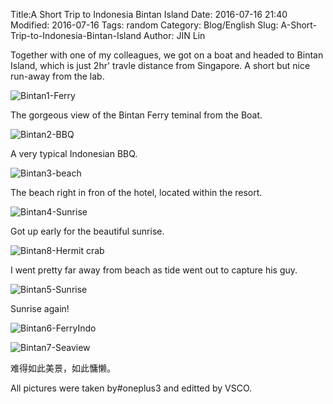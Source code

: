 Title:A Short Trip to Indonesia Bintan IslandDate: 2016-07-16 21:40Modified: 2016-07-16Tags: randomCategory: Blog/EnglishSlug: A-Short-Trip-to-Indonesia-Bintan-Island
Author: JIN Lin

Together with one of my colleagues, we got on a boat and headed to Bintan Island, which is just 2hr' travle distance from Singapore. A short but nice run-away from the lab.


![Bintan1-Ferry](https://dl.dropboxusercontent.com/u/18094167/BlogImages/Bintan1-Ferry.jpg)

The gorgeous view of the Bintan Ferry teminal from the Boat. 

![Bintan2-BBQ](https://dl.dropboxusercontent.com/u/18094167/BlogImages/Bintan2-BBQ.jpg)

A very typical Indonesian BBQ. 

![Bintan3-beach](https://dl.dropboxusercontent.com/u/18094167/BlogImages/Bintan3-beach.jpg)

The beach right in fron of the hotel, located within the resort. 

![Bintan4-Sunrise](https://dl.dropboxusercontent.com/u/18094167/BlogImages/Bintan4-Sunrise.jpg)

Got up early for the beautiful sunrise. 

![Bintan8-Hermit crab](https://dl.dropboxusercontent.com/u/18094167/BlogImages/Bintan8-Hermit%20crab.jpg)

I went pretty far away from beach as tide went out to capture his guy. 

![Bintan5-Sunrise](https://dl.dropboxusercontent.com/u/18094167/BlogImages/Bintan5-Sunrise.jpg)

Sunrise again!

![Bintan6-FerryIndo](https://dl.dropboxusercontent.com/u/18094167/BlogImages/Bintan6-FerryIndo.jpg)



![Bintan7-Seaview](https://dl.dropboxusercontent.com/u/18094167/BlogImages/Bintan7-Seaview.jpg)

难得如此美景，如此慵懒。


All pictures were taken by#oneplus3 and editted by VSCO.




 

